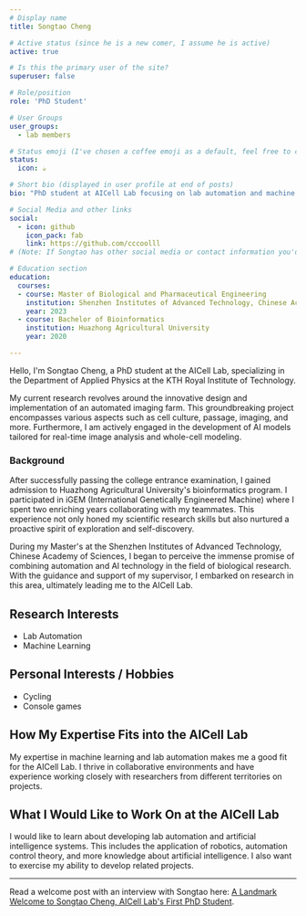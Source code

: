 ```yaml
---
# Display name
title: Songtao Cheng

# Active status (since he is a new comer, I assume he is active)
active: true

# Is this the primary user of the site?
superuser: false

# Role/position
role: 'PhD Student'

# User Groups
user_groups:
  - lab members

# Status emoji (I've chosen a coffee emoji as a default, feel free to change)
status:
  icon: ☕️

# Short bio (displayed in user profile at end of posts)
bio: "PhD student at AICell Lab focusing on lab automation and machine learning."

# Social Media and other links
social:
  - icon: github
    icon_pack: fab
    link: https://github.com/cccoolll
# (Note: If Songtao has other social media or contact information you'd like to include, you can add them in a similar format.)

# Education section
education:
  courses:
  - course: Master of Biological and Pharmaceutical Engineering
    institution: Shenzhen Institutes of Advanced Technology, Chinese Academy of Sciences
    year: 2023
  - course: Bachelor of Bioinformatics
    institution: Huazhong Agricultural University
    year: 2020

---
```


Hello, I'm Songtao Cheng, a PhD student at the AICell Lab, specializing in the Department of Applied Physics at the KTH Royal Institute of Technology.

My current research revolves around the innovative design and implementation of an automated imaging farm. This groundbreaking project encompasses various aspects such as cell culture, passage, imaging, and more. Furthermore, I am actively engaged in the development of AI models tailored for real-time image analysis and whole-cell modeling.

### Background

After successfully passing the college entrance examination, I gained admission to Huazhong Agricultural University's bioinformatics program. I participated in iGEM (International Genetically Engineered Machine) where I spent two enriching years collaborating with my teammates. This experience not only honed my scientific research skills but also nurtured a proactive spirit of exploration and self-discovery.

During my Master's at the Shenzhen Institutes of Advanced Technology, Chinese Academy of Sciences, I began to perceive the immense promise of combining automation and AI technology in the field of biological research. With the guidance and support of my supervisor, I embarked on research in this area, ultimately leading me to the AICell Lab.

## Research Interests

- Lab Automation
- Machine Learning

## Personal Interests / Hobbies

- Cycling
- Console games

## How My Expertise Fits into the AICell Lab

My expertise in machine learning and lab automation makes me a good fit for the AICell Lab. I thrive in collaborative environments and have experience working closely with researchers from different territories on projects.

## What I Would Like to Work On at the AICell Lab

I would like to learn about developing lab automation and artificial intelligence systems. This includes the application of robotics, automation control theory, and more knowledge about artificial intelligence. I also want to exercise my ability to develop related projects.

---

Read a welcome post with an interview with Songtao here: [A Landmark Welcome to Songtao Cheng, AICell Lab's First PhD Student](/post/welcome-songtao/).
